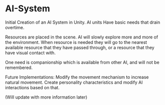 # AI-System

Initial Creation of an AI System in Unity.
AI units Have basic needs that drain overtime.

Resources are placed in the scene.
AI will slowly explore more and more of the environment.
When resource is needed they will go to the nearest available resource that they have passed through,
or a resource that they have visual contact with.

One need is companionship which is available from other AI, and will not be remembered.


Future Implementations:
Modify the movement mechanism to increase natural movement.
Create personality characteristics and modify AI interactions based on that.

(Will update with more information later)
